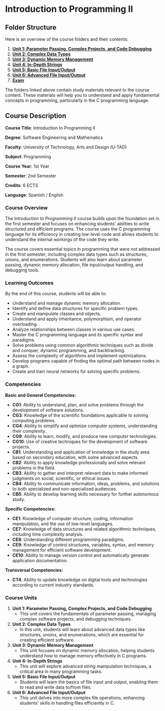 # Introduction to Programming II 

## **Folder Structure**

Here is an overview of the course folders and their contents:

1. [**Unit 1: Parameter Passing, Complex Projects, and Code Debugging**](U1/)
2. [**Unit 2: Complex Data Types**](U2/)
3. [**Unit 3: Dynamic Memory Management**](U3/)
4. [**Unit 4: In-Depth Strings**](U4/)
5. [**Unit 5: Basic File Input/Output**](U5/)
6. [**Unit 6: Advanced File Input/Output**](U6/)
7. [**Exam**](Exam/)

The folders linked above contain study materials relevant to the course content. These materials will help you to understand and apply fundamental concepts in programming, particularly in the C programming language.

## **Course Description**

**Course Title**: Introduction to Programming II

**Degree**: Software Engineering and Mathematics

**Faculty**: University of Technology, Arts and Design (U-TAD)

**Subject**: Programming

**Course Year**: 1st Year

**Semester**: 2nd Semester

**Credits**: 6 ECTS

**Language**: Spanish / English

### **Course Overview**

The *Introduction to Programming II* course builds upon the foundation set in the first semester and focuses on enhancing students' abilities to write structured and efficient programs. The course uses the C programming language for its efficiency in creating low-level code and allows students to understand the internal workings of the code they write.

The course covers essential topics in programming that were not addressed in the first semester, including complex data types such as structures, unions, and enumerations. Students will also learn about parameter passing, dynamic memory allocation, file input/output handling, and debugging tools.

### **Learning Outcomes**

By the end of this course, students will be able to:

- Understand and manage dynamic memory allocation.
- Identify and define data structures for specific problem types.
- Create and manipulate classes and objects.
- Understand and apply inheritance, polymorphism, and operator overloading.
- Analyze relationships between classes in various use cases.
- Master the C programming language and its specific syntax and paradigms.
- Solve problems using common algorithmic techniques such as divide and conquer, dynamic programming, and backtracking.
- Assess the complexity of algorithms and implement optimizations.
- Develop programs capable of finding the optimal path between nodes in a graph.
- Create and train neural networks for solving specific problems.

### **Competencies**

**Basic and General Competencies:**

- **CG1**: Ability to understand, plan, and solve problems through the development of software solutions.
- **CG3**: Knowledge of the scientific foundations applicable to solving computing problems.
- **CG4**: Ability to simplify and optimize computer systems, understanding their complexity.
- **CG9**: Ability to learn, modify, and produce new computer technologies.
- **CG10**: Use of creative techniques for the development of software projects.
- **CB1**: Understanding and application of knowledge in the study area based on secondary education, with some advanced aspects.
- **CB2**: Ability to apply knowledge professionally and solve relevant problems in the field.
- **CB3**: Ability to gather and interpret relevant data to make informed judgments on social, scientific, or ethical issues.
- **CB4**: Ability to communicate information, ideas, problems, and solutions to both specialized and non-specialized audiences.
- **CB5**: Ability to develop learning skills necessary for further autonomous study.

**Specific Competencies:**

- **CE1**: Knowledge of computer structure, coding, information manipulation, and the use of low-level languages.
- **CE7**: Knowledge of data structures and related algorithmic techniques, including time complexity analysis.
- **CE8**: Understanding different programming paradigms.
- **CE9**: Knowledge of control structures, variables, syntax, and memory management for efficient software development.
- **CE10**: Ability to manage version control and automatically generate application documentation.

**Transversal Competencies:**

- **CT4**: Ability to update knowledge on digital tools and technologies according to current industry standards.

### **Course Units**

1. **Unit 1: Parameter Passing, Complex Projects, and Code Debugging**
    - This unit covers the fundamentals of parameter passing, managing complex software projects, and debugging techniques.
2. **Unit 2: Complex Data Types**
    - In this unit, students will learn about advanced data types like structures, unions, and enumerations, which are essential for creating efficient software.
3. **Unit 3: Dynamic Memory Management**
    - This unit focuses on dynamic memory allocation, helping students understand how to manage memory effectively in C programs.
4. **Unit 4: In-Depth Strings**
    - This unit will explore advanced string manipulation techniques, a critical area in many programming tasks.
5. **Unit 5: Basic File Input/Output**
    - Students will learn the basics of file input and output, enabling them to read and write data to/from files.
6. **Unit 6: Advanced File Input/Output**
    - This unit delves into more complex file operations, enhancing students' skills in handling files efficiently in C.